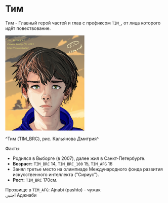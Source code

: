 # Тим

Тим - Главный герой частей и глав с префиксом `TIM_`, от лица которого идёт повествование.

<img src="./img/tim.png" alt="Тим (TIM_BRC)" style="height: 300px;"/>

^Тим (TIM_BRC), рис. Кальянова Дмитрия^

Факты:
* Родился в Выборге (в 2007), далее жил в Санкт-Петербурге.
* **Возраст:** `TIM_BRC` 14, `TIM_BRC_100` 15, `TIM_AFG` 16
* Занял третье место на олимпиаде Международного фонда развития искусственного интеллекта ("Сириус").
* **Рост:** `TIM_BRC` 170см.

Прозвище в `TIM_AFG`:
Ajnabi (pashto) - чужак  
اجنبی
Аджнаби
